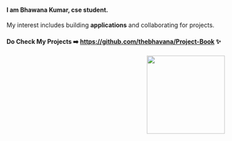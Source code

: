 #### I am Bhawana Kumar, cse student. 

My interest includes building **applications** and collaborating for projects.

#### Do Check My Projects ➡️ https://github.com/thebhavana/Project-Book ✨

<img align="right" src="https://c.tenor.com/Bpv9wTLKMskAAAAM/computer-nerds.gif" height="180px" style="max-width:100%;">





